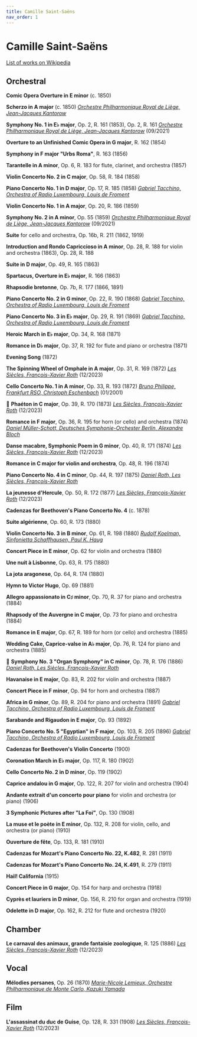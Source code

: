 ```yaml
---
title: Camille Saint-Saëns
nav_order: 1
---
```


# Camille Saint-Saëns

[List of works on Wikipedia](https://en.wikipedia.org/wiki/List_of_compositions_by_Camille_Saint-Saëns)

## Orchestral

**Comic Opera Overture in E minor** (c. 1850)

**Scherzo in A major** (c. 1850) [*Orchestre Philharmonique Royal de Liège, Jean-Jacques Kantorow*](https://tidal.com/browse/track/338562780?u) 

**Symphony No. 1 in E♭ major**, Op. 2, R. 161 (1853), Op. 2, R. 161 [*Orchestre Philharmonique Royal de Liège, Jean-Jacques Kantorow*](https://tidal.com/browse/track/338562784?u) (09/2021)

**Overture to an Unfinished Comic Opera in G major**, R. 162 (1854)

**Symphony in F major "Urbs Roma"**, R. 163 (1856)

**Tarantelle in A minor**, Op. 6, R. 183 for flute, clarinet, and orchestra (1857)

**Violin Concerto No. 2 in C major**, Op. 58, R. 184 (1858)

**Piano Concerto No. 1 in D major**, Op. 17, R. 185 (1858) [*Gabriel Tacchino, Orchestra of Radio Luxembourg, Louis de Froment*](http://www.tidal.com/track/33354102) 

**Violin Concerto No. 1 in A major**, Op. 20, R. 186 (1859)

**Symphony No. 2 in A minor**, Op. 55 (1859) [*Orchestre Philharmonique Royal de Liège, Jean-Jacques Kantorow*](https://tidal.com/browse/track/338562788?u) (09/2021)

**Suite** for cello and orchestra, Op. 16b, R. 211 (1862, 1919)

**Introduction and Rondo Capriccioso in A minor**, Op. 28, R. 188 for violin and orchestra (1863), Op. 28, R. 188

**Suite in D major**, Op. 49, R. 165 (1863)

**Spartacus, Overture in E♭ major**, R. 166 (1863)

**Rhapsodie bretonne**, Op. 7b, R. 177 (1866, 1891)

**Piano Concerto No. 2 in G minor**, Op. 22, R. 190 (1868) [*Gabriel Tacchino, Orchestra of Radio Luxembourg, Louis de Froment*](http://www.tidal.com/track/33354102) 

**Piano Concerto No. 3 in E♭ major**, Op. 29, R. 191 (1869) [*Gabriel Tacchino, Orchestra of Radio Luxembourg, Louis de Froment*](http://www.tidal.com/track/33354108) 

**Heroic March in E♭ major**, Op. 34, R. 168 (1871)

**Romance in D♭ major**, Op. 37, R. 192 for flute and piano or orchestra (1871)

**Evening Song** (1872)

**The Spinning Wheel of Omphale in A major**, Op. 31, R. 169 (1872) [*Les Siècles, François-Xavier Roth*](http://www.tidal.com/track/328375836) (12/2023)

**Cello Concerto No. 1 in A minor**, Op. 33, R. 193 (1872) [*Bruno Philippe, Frankfurt RSO, Christoph Eschenbach*](https://tidal.com/browse/track/327003708?u) (01/2001)

💎 **Phaéton in C major**, Op. 39, R. 170 (1873) [*Les Siècles, François-Xavier Roth*](http://www.tidal.com/track/328375834) (12/2023)

**Romance in F major**, Op. 36, R. 195 for horn (or cello) and orchestra (1874) [*Daniel Müller-Schott, Deutsches Symphonie-Orchester Berlin, Alexandre Bloch*](http://www.tidal.com/track/192705195)

**Danse macabre, Symphonic Poem in G minor**, Op. 40, R. 171 (1874) [*Les Siècles, François-Xavier Roth*](http://www.tidal.com/track/328375837) (12/2023)

**Romance in C major for violin and orchestra**, Op. 48, R. 196 (1874)

**Piano Concerto No. 4 in C minor**, Op. 44, R. 197 (1875) [*Daniel Roth, Les Siècles, François-Xavier Roth*](http://www.tidal.com/track/205116164) 

**La jeunesse d'Hercule**, Op. 50, R. 172 (1877) [*Les Siècles, François-Xavier Roth*](http://www.tidal.com/track/328375835) (12/2023)

**Cadenzas for Beethoven's Piano Concerto No. 4** (c. 1878)

**Suite algérienne**, Op. 60, R. 173 (1880)

**Violin Concerto No. 3 in B minor**, Op. 61, R. 198 (1880) [*Rudolf Koelman, Sinfonietta Schaffhausen, Paul K. Haug*](http://www.tidal.com/track/299462704)

**Concert Piece in E minor**, Op. 62 for violin and orchestra (1880)

**Une nuit à Lisbonne**, Op. 63, R. 175 (1880)

**La jota aragonese**, Op. 64, R. 174 (1880)

**Hymn to Victor Hugo**, Op. 69 (1881)

**Allegro appassionato in C♯ minor**, Op. 70, R. 37 for piano and orchestra (1884)

**Rhapsody of the Auvergne in C major**, Op. 73 for piano and orchestra (1884)

**Romance in E major**, Op. 67, R. 189 for horn (or cello) and orchestra (1885)

**Wedding Cake, Caprice-valse in A♭ major**, Op. 76, R. 124 for piano and orchestra (1885)

💎 **Symphony No. 3 "Organ Symphony" in C minor**, Op. 78, R. 176 (1886) [*Daniel Roth, Les Siècles, François-Xavier Roth*](http://www.tidal.com/track/205116160) 

**Havanaise in E major**, Op. 83, R. 202 for violin and orchestra (1887)

**Concert Piece in F minor**, Op. 94 for horn and orchestra (1887)

**Africa in G minor**, Op. 89, R. 204 for piano and orchestra (1891) [*Gabriel Tacchino, Orchestra of Radio Luxembourg, Louis de Froment*](https://tidal.com/browse/track/33354115?u) 

**Sarabande and Rigaudon in E major**, Op. 93 (1892)

**Piano Concerto No. 5 "Egyptian" in F major**, Op. 103, R. 205 (1896) [*Gabriel Tacchino, Orchestra of Radio Luxembourg, Louis de Froment*](https://tidal.com/browse/track/33354112?u) 

**Cadenzas for Beethoven's Violin Concerto** (1900)

**Coronation March in E♭ major**, Op. 117, R. 180 (1902)

**Cello Concerto No. 2 in D minor**, Op. 119 (1902)

**Caprice andalou in G major**, Op. 122, R. 207 for violin and orchestra (1904)

**Andante extrait d'un concerto pour piano** for violin and orchestra (or piano) (1906)

**3 Symphonic Pictures after "La Foi"**, Op. 130 (1908)

**La muse et le poète in E minor**, Op. 132, R. 208 for violin, cello, and orchestra (or piano) (1910)

**Ouverture de fête**, Op. 133, R. 181 (1910)

**Cadenzas for Mozart's Piano Concerto No. 22, K.482**, R. 281 (1911)

**Cadenzas for Mozart's Piano Concerto No. 24, K.491**, R. 279 (1911)

**Hail! California** (1915)

**Concert Piece in G major**, Op. 154 for harp and orchestra (1918)

**Cyprès et lauriers in D minor**, Op. 156, R. 210 for organ and orchestra (1919)

**Odelette in D major**, Op. 162, R. 212 for flute and orchestra (1920)

## Chamber

**Le carnaval des animaux, grande fantaisie zoologique**, R. 125 (1886) [*Les Siècles, François-Xavier Roth*](http://www.tidal.com/track/328375839) (12/2023) 

## Vocal

**Mélodies persanes**, Op. 26 (1870) [*Marie-Nicole Lemieux, Orchestre Philharmonique de Monte Carlo, Kazuki Yamada*](https://tidal.com/browse/track/312537540?u)

## Film

**L'assassinat du duc de Guise**, Op. 128, R. 331 (1908) [*Les Siècles, François-Xavier Roth*](http://www.tidal.com/track/328375853) (12/2023)